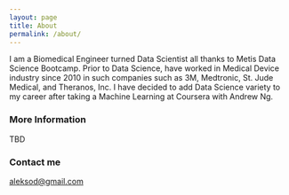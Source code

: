 ```yaml
---
layout: page
title: About
permalink: /about/
---
```


I am a Biomedical Engineer turned Data Scientist all thanks to Metis Data Science Bootcamp. Prior to Data Science, have worked in Medical Device industry since 2010 in such companies such as 3M, Medtronic, St. Jude Medical, and Theranos, Inc. I have decided to add Data Science variety to my career after taking a Machine Learning at Coursera with Andrew Ng.

### More Information

TBD

### Contact me

[aleksod@gmail.com](mailto:aleksod@gmail.com)
